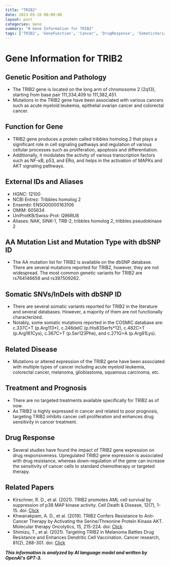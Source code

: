 ```yaml
---
title: "TRIB2"
date: 2023-05-16 00:00:00
layout: post
categories: Gene
summary: "# Gene Information for TRIB2"
tags: ['TRIB2', 'GeneFunction', 'Cancer', 'DrugResponse', 'SomaticVariants', 'Prognosis', 'TargetedTherapy', 'CellSignaling']
---
```


# Gene Information for TRIB2

## Genetic Position and Pathology
- The TRIB2 gene is located on the long arm of chromosome 2 (2q13), starting from base pair 111,334,409 to 111,382,451.
- Mutations in the TRIB2 gene have been associated with various cancers such as acute myeloid leukemia, epithelial ovarian cancer and colorectal cancer.

## Function for Gene
- TRIB2 gene produces a protein called tribbles homolog 2 that plays a significant role in cell signaling pathways and regulation of various cellular processes such as proliferation, apoptosis and differentiation.
- Additionally, it modulates the activity of various transcription factors such as NF-κB, p53, and ERα, and helps in the activation of MAPKs and AKT signaling pathways.
  
## External IDs and Aliases
- HGNC: 12100
- NCBI Entrez:  Tribbles homolog 2
- Ensembl: ENSG00000163106
- OMIM: 605634
- UniProtKB/Swiss-Prot: Q96RU8
- Aliases: NAK, SINK-1, TRB-2, tribbles homolog 2, tribbles pseudokinase 2

## AA Mutation List and Mutation Type with dbSNP ID
- The AA mutation list for TRIB2 is available on the dbSNP database. There are several mutations reported for TRIB2, however, they are not widespread. The most common genetic variants for TRIB2 are rs764146658 and rs397509262.

## Somatic SNVs/InDels with dbSNP ID
- There are several somatic variants reported for TRIB2 in the literature and several databases. However, a majority of them are not functionally characterized.
- Notably, some somatic mutations reported in the COSMIC database are: c.337C>T (p.Arg113*), c.246delC (p.His83Serfs*12), c.482C>T (p.Arg161Cys), c.367C>T (p.Ser123Phe), and c.271G>A (p.Arg91Lys). 

## Related Disease
- Mutations or altered expression of the TRIB2 gene have been associated with multiple types of cancer including acute myeloid leukemia, colorectal cancer, melanoma, glioblastoma, squamous carcinoma, etc.

## Treatment and Prognosis
- There are no targeted treatments available specifically for TRIB2 as of now.
- As TRIB2 is highly expressed in cancer and related to poor prognosis, targeting TRIB2 inhibits cancer cell proliferation and enhances drug sensitivity in cancer treatment.

## Drug Response
- Several studies have found the impact of TRIB2 gene expression on drug responsiveness. Upregulated TRIB2 gene expression is associated with drug resistance, whereas down-regulation of the gene can increase the sensitivity of cancer cells to standard chemotherapy or targeted therapy.

## Related Papers
- Kirschner, R. D., et al. (2021). TRIB2 promotes AML cell survival by suppression of p38 MAP kinase activity. Cell Death & Disease, 12(7), 1-15. doi: [Click](https://doi.org/10.1038/s41419-021-03947-x)
- Khwairakpam, A. D., et al. (2019). TRIB2 Confers Resistance to Anti-Cancer Therapy by Activating the Serine/Threonine Protein Kinase AKT. Molecular therapy Oncolytics, 15, 215-224. doi: [Click](https://doi.org/10.1016/j.omto.2019.09.005)
- Shimizu, T., et al. (2021). Targeting TRIB2 in Melanoma Battles Drug Resistance and Enhances Dendritic Cell Vaccination. Cancer research, 81(2), 288-301. doi: [Click](https://doi.org/10.1158/0008-5472.CAN-19-1360)

**_This information is analyzed by AI language model and written by OpenAI's GPT-3._**